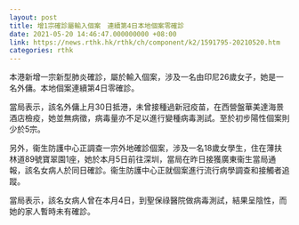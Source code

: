 ```yaml
---
layout: post
title: 增1宗確診屬輸入個案　連續第4日本地個案零確診
date: 2021-05-20 14:46:47.000000000 +08:00
link: https://news.rthk.hk/rthk/ch/component/k2/1591795-20210520.htm
categories: rthk
---
```


本港新增一宗新型肺炎確診，屬於輸入個案，涉及一名由印尼26歲女子，她是一名外傭。本地個案連續第4日零確診。

當局表示，該名外傭上月30日抵港，未曾接種過新冠疫苗，在西營盤華美達海景酒店檢疫，她並無病徵，病毒量亦不足以進行變種病毒測試。至於初步陽性個案則少於5宗。

另外，衞生防護中心正調查一宗外地確診個案，涉及一名18歲女學生，住在薄扶林道89號寶翠園1座，她於本月5日前往深圳，當局在昨日接獲廣東衞生當局通報，該名女病人於同日確診。衞生防護中心正就個案進行流行病學調查和接觸者追蹤。

當局表示，該名女病人曾在本月4日，到聖保祿醫院做病毒測試，結果呈陰性，而她的家人暫時未有確診。
